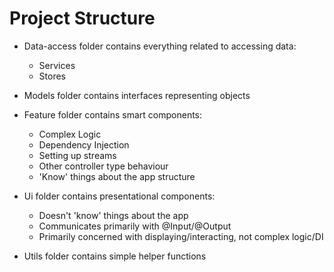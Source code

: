 # Project Structure

* Data-access folder contains everything related to accessing data:
  - Services
  - Stores

* Models folder contains interfaces representing objects

* Feature folder contains smart components:
    - Complex Logic
    - Dependency Injection
    - Setting up streams
    - Other controller type behaviour
    - 'Know' things about the app structure

* Ui folder contains presentational components:
    - Doesn't 'know' things about the app
    - Communicates primarily with @Input/@Output
    - Primarily concerned with displaying/interacting, not complex logic/DI

* Utils folder contains simple helper functions
